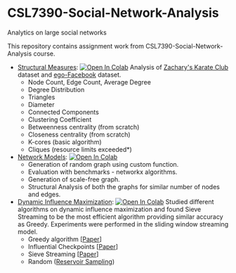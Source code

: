 # CSL7390-Social-Network-Analysis
Analytics on large social networks

This repository contains assignment work from CSL7390-Social-Network-Analysis course. 

* [Structural Measures](https://github.com/Vinit-source/CSL7390-Social-Network-Analysis/blob/main/Structural_Measures.ipynb): [![Open In Colab](https://colab.research.google.com/assets/colab-badge.svg)](https://colab.research.google.com/github/Vinit-source/CSL7390-Social-Network-Analysis/blob/main/StructuralMeasures/Structural_Measures.ipynb)
  Analysis of [Zachary's Karate Club](https://www.google.com/search?q=zachary%27s+karate+club&oq=zakary%27s+&aqs=chrome.1.69i57j0i13l7j0i13i457j46i13i175i199.5584j0j7&sourceid=chrome&ie=UTF-8) dataset and [ego-Facebook](http://snap.stanford.edu/data/ego-Facebook.html) dataset.
    * Node Count, Edge Count, Average Degree
    * Degree Distribution
    * Triangles
    * Diameter
    * Connected Components
    * Clustering Coefficient
    * Betweenness centrality (from scratch)
    * Closeness centrality (from scratch)
    * K-cores (basic algorithm)
    * Cliques (resource limits exceeded*)
* [Network Models](https://github.com/Vinit-source/CSL7390-Social-Network-Analysis/tree/main/NetworkModels/code): [![Open In Colab](https://colab.research.google.com/assets/colab-badge.svg)](https://colab.research.google.com/github/googlecolab/colabtools/blob/master/notebooks/colab-github-demo.ipynb)
    * Generation of random graph using custom function.
    * Evaluation with benchmarks - networkx algorithms.
    * Generation of scale-free graph.
    * Structural Analysis of both the graphs for similar number of nodes and edges.
* [Dynamic Influence Maximization](https://colab.research.google.com/drive/1CXzSV5dv8rV-m_RoYdNAZQxgiN8vpSGd#scrollTo=3CodvGqozLoy): [![Open In Colab](https://colab.research.google.com/assets/colab-badge.svg)](https://colab.research.google.com/drive/1CXzSV5dv8rV-m_RoYdNAZQxgiN8vpSGd#scrollTo=3CodvGqozLoy)
Studied different algorithms on dynamic influence maximization and found Sieve Streaming to be the most efficient algorithm providing similar accuracy as Greedy. Experiments were performed in the sliding window streaming model.
    * Greedy algorithm [[Paper](https://dl.acm.org/doi/abs/10.1145/956750.956769)]
    * Influential Checkpoints [[Paper](https://arxiv.org/abs/1702.01586)]
    * Sieve Streaming [[Paper](https://dl.acm.org/doi/abs/10.1145/2623330.2623637)]
    * Random ([Reservoir Sampling](https://www.geeksforgeeks.org/reservoir-sampling/)) 
